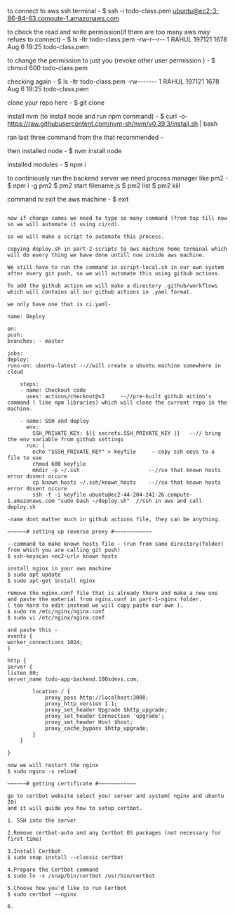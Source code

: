 to connect to aws ssh terminal -
$ ssh -i todo-class.pem ubuntu@ec2-3-86-84-63.compute-1.amazonaws.com

to check the read and write permission(if there are too many aws may refues to connect) -
$ ls -ltr todo-class.pem
-rw-r--r-- 1 RAHUL 197121 1678 Aug 6 19:25 todo-class.pem

to change the permission to just you (revoke other user permission ) -
$ chmod 600 todo-class.pem

checking again -
$ ls -ltr todo-class.pem
-rw------- 1 RAHUL 197121 1678 Aug 6 19:25 todo-class.pem

clone your repo here -
$ git clone <Your Repo>

install nvm (to install node and run npm command) -
$ curl -o- https://raw.githubusercontent.com/nvm-sh/nvm/v0.39.3/install.sh | bash

ran last three command from the that recommended -

then installed node -
$ nvm install node

installed modules -
$ npm i

to continiously run the backend server we need process manager like pm2 -
$ npm i -g pm2
$ pm2 start filename.js
$ pm2 list
$ pm2 kill

command to exit the aws machine -
$ exit

```# adding CI/CD #~~~~~~~~~~~~

now if change comes we need to type so many command (from top till now so we will automate it using ci/cd).

so we will make a script to automate this process.

copying deploy.sh in part-2-scripts to aws machine home terminal which will do every thing we have done untill now inside aws machine.

We still have to run the command in script-local.sh in our own system after every git push, so we will automate this using github actions.

To add the github action we will make a directory .github/workflows which will contains all our github actions in .yaml format.

we only have one that is ci.yaml-

name: Deploy

on:
push:
branches: - master

jobs:
deploy:
runs-on: ubuntu-latest --//will create a ubuntu machine somewhere in cloud

    steps:
    - name: Checkout code
      uses: actions/checkout@v2     --//pre-built github action's command ( like npm libraries) which will clone the current repo in the machine.

    - name: SSH and deploy
      env:
        SSH_PRIVATE_KEY: ${{ secrets.SSH_PRIVATE_KEY }}   --// bring the env variable from github settings
      run: |
        echo "$SSH_PRIVATE_KEY" > keyfile     --copy ssh eeys to a file to use
        chmod 600 keyfile
        mkdir -p ~/.ssh                      --//so that known hosts error dosent occure
        cp known_hosts ~/.ssh/known_hosts    --//so that known hosts error dosent occure
        ssh -t -i keyfile ubuntu@ec2-44-204-241-26.compute-1.amazonaws.com "sudo bash ~/deploy.sh"  //ssh in aws and call deploy.sh

-name dont matter much in github actions file, they can be anything.

~~~~~~# setting up reverse proxy #~~~~~~~~~~~~

--command to make known hosts file - (run from same directory(folder) from which you are calling git push)
$ ssh-keyscan <ec2-url> known hosts

install nginx in your aws machine
$ sudo apt update
$ sudo apt-get install nginx

remove the nginx.conf file that is already there and make a new one and paste the material from nginx.conf in part-1-nginx folder.
( too hard to edit instead we will copy paste our own ).
$ sudo rm /etc/nginx/nginx.conf
$ sudo vi /etc/nginx/nginx.conf

and paste this -
events {
worker_connections 1024;
}

http {
server {
listen 80;
server_name todo-app-backend.100xdevs.com;

        location / {
            proxy_pass http://localhost:3000;
            proxy_http_version 1.1;
            proxy_set_header Upgrade $http_upgrade;
            proxy_set_header Connection 'upgrade';
            proxy_set_header Host $host;
            proxy_cache_bypass $http_upgrade;
        }
    }

}

now we will restart the nginx
$ sudo nginx -s reload

~~~~~~# getting certificate #~~~~~~~~~~~~

go to certbot website select your server and system( nginx and ubuntu 20)
and it will guide you how to setup certbot.

1. SSH into the server

2.Remove certbot-auto and any Certbot OS packages (not necessary for first time)

3.Install Certbot
$ sudo snap install --classic certbot

4.Prepare the Certbot command
$ sudo ln -s /snap/bin/certbot /usr/bin/certbot

5.Choose how you'd like to run Certbot
$ sudo certbot --nginx

6.
```
